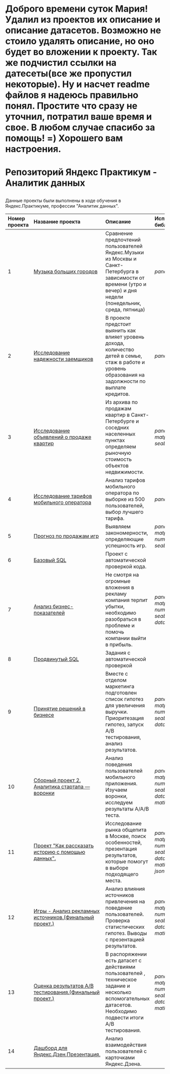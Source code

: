# Доброго времени суток Мария! Удалил из проектов их описание и описание датасетов. Возможно не стоило удалять описание, но оно будет во вложении к проекту. Так же подчистил ссылки на датесеты(все же пропустил некоторые). Ну и насчет readme файлов я надеюсь правильно понял. Простите что сразу не уточнил, потратил ваше время и свое. В любом случае спасибо за помощь! =) Хорошего вам настроения.



# Репозиторий Яндекс Практикум - Аналитик данных


##

Данные проекты были выполнены в ходе обучения в Яндекс.Практикуме, профессии "Аналитик данных".



| Номер проекта | Название проекта | Описание | Используемые библиотеки | 
|:---------------|:------------------|:----------|:-------------------------|
|1              |[Музыка больших городов](https://github.com/Protobionik/yandex_praktikum/blob/8eccfd23af2dc9193d22f7ce8196cfb8a3292262/My%20progect/1.Music%20of%20big%20cities/1.Music%20of%20big%20cities.ipynb) | Сравнение предпочтений пользователей Яндекс.Музыки из Москвы и Санкт-Петербурга в зависимости от времени (утро и вечер) и дня недели (понедельник, среда, пятница)| *pandas* |
|2              |[Исследование надежности заемщиков](https://github.com/Protobionik/yandex_praktikum/blob/8eccfd23af2dc9193d22f7ce8196cfb8a3292262/My%20progect/2.Borrower%20reliability%20research/2.Borrower%20reliability%20research.ipynb)|В проекте предстоит выянить как влияет уровень дохода, количество детей в семье, стаж в работе и уровень образования на задолжности по выплате кредитов. | *pandas* |
|3              |[Исследование объявлений о продаже квартир](https://github.com/Protobionik/yandex_praktikum/blob/8eccfd23af2dc9193d22f7ce8196cfb8a3292262/My%20progect/3.Apartments%20for%20sale/3.Apartments%20for%20sale.ipynb)| Из архива по продажам квартир в Санкт-Петербурге и соседних населенных пунктах определяем рыночную стоимость объектов недвижимости. | *pandas*, *matplotlyb*, *seaborn*|
|4              |[Исследование тарифов мобильного оператора](https://github.com/Protobionik/yandex_praktikum/blob/8eccfd23af2dc9193d22f7ce8196cfb8a3292262/My%20progect/4.Operator%20rates/4.Operator%20rates.ipynb)|Анализ тарифов мобильного оператора по выборке из 500 пользователей, выбор лучшего тарифа. |*pandas*, *numpy*|
|5              |[Прогноз по продажам игр](https://github.com/Protobionik/yandex_praktikum/blob/8eccfd23af2dc9193d22f7ce8196cfb8a3292262/My%20progect/5.Game%20forecast/5.Game%20forecast.ipynb)|Выявляем закономерности, определяющие успешность игр.|*pandas*, *matplotlyb*, *numpy*, *seaborn*,  *scipy*|
|6              |[Базовый SQL](https://github.com/Protobionik/yandex_praktikum/blob/28d9789425db319acef62f772f80328af7c9b958/My%20progect/6.%D0%91%D0%B0%D0%B7%D0%BE%D0%B2%D1%8B%D0%B9%20SQL/6.%D0%91%D0%B0%D0%B7%D0%BE%D0%B2%D1%8B%D0%B9%20SQL.md)|Проект с автоматической проверкой кода.|
|7              |[Анализ бизнес-показателей](https://github.com/Protobionik/yandex_praktikum/blob/8eccfd23af2dc9193d22f7ce8196cfb8a3292262/My%20progect/7.Analysis%20of%20business%20KPI/7.Analysis%20of%20business%20KPI.ipynb)|Не смотря на огромные вложения в рекламу компания терпит убытки, необходимо разобраться в проблеме и помочь компании выйти в прибыль.|*pandas*, *matplotlyb*, *numpy*, *seaborn*,  *datatime*|
|8              |[Продвинутый SQL](https://github.com/Protobionik/yandex_praktikum/blob/206fedc3f90ec2fdeee861de5855032b73ed4c23/My%20progect/8.%D0%9F%D1%80%D0%BE%D0%B4%D0%B2%D0%B8%D0%BD%D1%83%D1%82%D1%8B%D0%B9%20SQL/8.%D0%9F%D1%80%D0%BE%D0%B4%D0%B2%D0%B8%D0%BD%D1%83%D1%82%D1%8B%D0%B9%20SQL.md)|Задания с автоматической проверкой|
|9              |[Принятие решений в бизнесе](https://github.com/Protobionik/yandex_praktikum/blob/8eccfd23af2dc9193d22f7ce8196cfb8a3292262/My%20progect/9.Decision%20making%20in%20business/9.Decision%20making%20in%20business.ipynb)|Вместе с отделом маркетинга подготовлен список гипотез для увеличения выручки. Приоритезация гипотез, запуск А/В тестирования, анализ результатов.|*pandas*, *matplotlyb*, *numpy*, *seaborn*,  *datatime*,  *scipy*|
|10             |[Сборный проект 2. Аналитика стартапа — воронки](https://github.com/Protobionik/yandex_praktikum/blob/8eccfd23af2dc9193d22f7ce8196cfb8a3292262/My%20progect/10.Prefabricated%20project/10.Prefabricated%20project.ipynb)|Анализ поведения пользователей мобильного приложения. Изучаем воронки, исследуем результаты А/А/В теста.|*pandas*, *matplotlyb*, *numpy*, *seaborn*,  *datatime*,  *scipy*, *math*, *plotly*|
|11             |[Проект "Как рассказать историю с помощью данных".](https://github.com/Protobionik/yandex_praktikum/blob/8eccfd23af2dc9193d22f7ce8196cfb8a3292262/My%20progect/11.How%20to%20tell%20a%20story%20with%20data/11.How%20to%20tell%20a%20story%20with%20data.ipynb)|Исследование рынка общепита в Москве, поиск особенностей, презентация результатов, которые помогут в выборе подходящего места.|*pandas*, *matplotlyb*, *numpy*, *seaborn*,  *datatime*,  *scipy*, *math*, *plotly*, *json*, *folium*|
|12             |[Игры - Анализ рекламных источников.(Финальный проект.)](https://github.com/Protobionik/yandex_praktikum/blob/8eccfd23af2dc9193d22f7ce8196cfb8a3292262/My%20progect/12.Game%20final/12.Game%20final.ipynb)|Анализ влияния источников привлечения на поведение пользователей. Проверка статистических гипотез. Выводы с презентацией результатов.|*pandas*, *matplotlyb*, *numpy*, *seaborn*,  *datatime*,  *scipy*, *math*, *plotly*|
|13             |[Оценка результатов А/В тестирования.(Финальный проект.)](https://github.com/Protobionik/yandex_praktikum/blob/8eccfd23af2dc9193d22f7ce8196cfb8a3292262/My%20progect/13.A.B%20Final/13.A.B%20Final.ipynb)|В распоряжении есть датасет с действиями пользователей , техническое задание и несколько вспомогательных датасетов. Необходимо подвести итоги А/В тестирования.|*pandas*, *matplotlyb*, *numpy*, *seaborn*,  *datatime*,  *scipy*, *math*, *plotly*|
|14             |[Дашборд для Яндекс.Дзен](https://public.tableau.com/views/Dashbordfordsen/sheet4?:language=en-US&publish=yes&:display_count=n&:origin=viz_share_link),[Презентация.](https://github.com/Protobionik/yandex_praktikum/blob/bdbba02824923fcd20f9fdb5bba6d23a0519b186/My%20progect/14.%20Dashboard/%D0%90%D0%BD%D0%B0%D0%BB%D0%B8%D0%B7%20%D0%BA%D0%B0%D1%80%D1%82%D0%BE%D1%87%D0%B5%D0%BA%20%D0%B2%D0%B7%D0%B0%D0%B8%D0%BC%D0%BE%D0%B4%D0%B5%D0%B9%D1%81%D1%82%D0%B2%D0%B8%D1%8F%20%D0%AF%D0%BD%D0%B4%D0%B5%D0%BA%D1%81%20%D0%94%D0%B7%D0%B5%D0%BD%D0%B0.pdf)|Анализ взаимодействия пользователей с карточками Яндекс.Дзена.|
